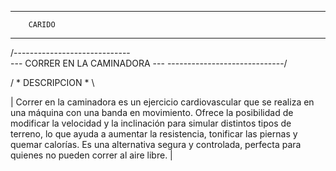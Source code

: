 ----------------------
        CARIDO
----------------------

/-----------------------------\
--- CORRER EN LA CAMINADORA ---
\-----------------------------/

/ * DESCRIPCION * \

| Correr en la caminadora es un ejercicio cardiovascular que se realiza en una máquina con una banda en movimiento. Ofrece la posibilidad de modificar la velocidad y la inclinación para simular distintos tipos de terreno, lo que ayuda a aumentar la resistencia, tonificar las piernas y quemar calorías. Es una alternativa segura y controlada, perfecta para quienes no pueden correr al aire libre. |
